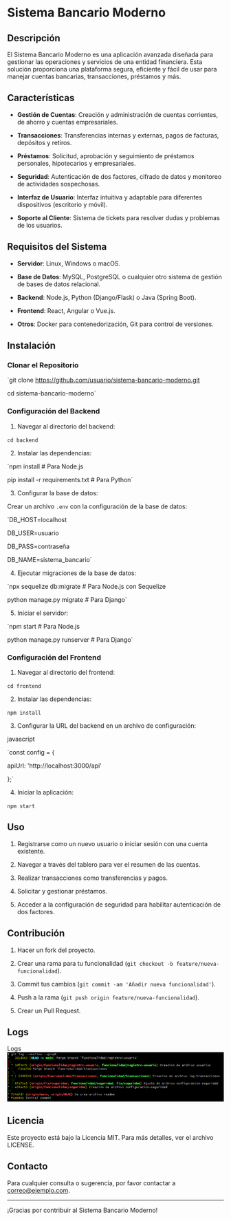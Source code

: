 
# Sistema Bancario Moderno

  

## Descripción

  

El Sistema Bancario Moderno es una aplicación avanzada diseñada para gestionar las operaciones y servicios de una entidad financiera. Esta solución proporciona una plataforma segura, eficiente y fácil de usar para manejar cuentas bancarias, transacciones, préstamos y más.

  

## Características

  

-  **Gestión de Cuentas**: Creación y administración de cuentas corrientes, de ahorro y cuentas empresariales.

-  **Transacciones**: Transferencias internas y externas, pagos de facturas, depósitos y retiros.

-  **Préstamos**: Solicitud, aprobación y seguimiento de préstamos personales, hipotecarios y empresariales.

-  **Seguridad**: Autenticación de dos factores, cifrado de datos y monitoreo de actividades sospechosas.

-  **Interfaz de Usuario**: Interfaz intuitiva y adaptable para diferentes dispositivos (escritorio y móvil).

-  **Soporte al Cliente**: Sistema de tickets para resolver dudas y problemas de los usuarios.

  

## Requisitos del Sistema

  

-  **Servidor**: Linux, Windows o macOS.

-  **Base de Datos**: MySQL, PostgreSQL o cualquier otro sistema de gestión de bases de datos relacional.

-  **Backend**: Node.js, Python (Django/Flask) o Java (Spring Boot).

-  **Frontend**: React, Angular o Vue.js.

-  **Otros**: Docker para contenedorización, Git para control de versiones.

  

## Instalación

  

### Clonar el Repositorio

  

`git clone https://github.com/usuario/sistema-bancario-moderno.git

cd sistema-bancario-moderno`

  

### Configuración del Backend

  

1. Navegar al directorio del backend:

`cd backend`

2. Instalar las dependencias:

`npm install # Para Node.js

pip install -r requirements.txt # Para Python`

3. Configurar la base de datos:

Crear un archivo `.env` con la configuración de la base de datos:

`DB_HOST=localhost

DB_USER=usuario

DB_PASS=contraseña

DB_NAME=sistema_bancario`

4. Ejecutar migraciones de la base de datos:

`npx sequelize db:migrate # Para Node.js con Sequelize

python manage.py migrate # Para Django`

5. Iniciar el servidor:

`npm start # Para Node.js

python manage.py runserver # Para Django`

  

### Configuración del Frontend

  

1. Navegar al directorio del frontend:

  

`cd frontend`

2. Instalar las dependencias:

`npm install`

3. Configurar la URL del backend en un archivo de configuración:

javascript

  

`const config = {

apiUrl: 'http://localhost:3000/api'

};`

4. Iniciar la aplicación:

`npm start`

  

## Uso

  

1. Registrarse como un nuevo usuario o iniciar sesión con una cuenta existente.

2. Navegar a través del tablero para ver el resumen de las cuentas.

3. Realizar transacciones como transferencias y pagos.

4. Solicitar y gestionar préstamos.

5. Acceder a la configuración de seguridad para habilitar autenticación de dos factores.

  

## Contribución

  

1. Hacer un fork del proyecto.

2. Crear una rama para tu funcionalidad (`git checkout -b feature/nueva-funcionalidad`).

3. Commit tus cambios (`git commit -am 'Añadir nueva funcionalidad'`).

4. Push a la rama (`git push origin feature/nueva-funcionalidad`).

5. Crear un Pull Request.

## Logs

Logs  ![logs](Logs.png)

## Licencia

  

Este proyecto está bajo la Licencia MIT. Para más detalles, ver el archivo LICENSE.

  

## Contacto

  

Para cualquier consulta o sugerencia, por favor contactar a correo@ejemplo.com.

  

----------

  

¡Gracias por contribuir al Sistema Bancario Moderno!
